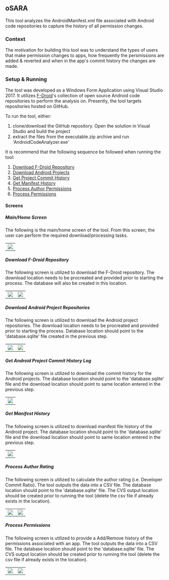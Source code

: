 ## oSARA
This tool analyzes the AndroidManifest.xml file associated with Android code repositories to capture the history of all permission changes.

### Context
The motivation for building this tool was to understand the types of users that make permission changes to apps, how frequently the persmissions are added & reverted and when in the app's commit history the changes are made.

### Setup & Running
The tool was developed as a Windows Form Application using Visual Studio 2017. It utilizes <a href='https://f-droid.org/' target='_blank'> F-Droid</a>'s  collection of open source Android code repositories to perform the analysis on. Presently, the tool targets repositories hosted on GitHub.

To run the tool, either:
<ol>
	<li>
		clone/download the GitHub repository. Open the solution in Visual Studio and build the project
	</li>
	<li>
		extract the files from the executable.zip archive and run 'AndroidCodeAnalyzer.exe'
	</li>
</ol>

It is recommend that the following sequence be followed when running the tool:
<ol>
	<li> <a href='#download-f-droid-repository'>Download F-Droid Repository</a></li>
	<li> <a href='#download-android-project-repositories'>Download Android Projects</a></li>
	<li> <a href='#get-android-project-commit-history-log'>Get Project Commit History</a></li>
	<li> <a href='#get-manifest-history'>Get Manifest History </a></li>
	<li> <a href='#process-author-rating'>Process Author Permissions</a></li>
	<li> <a href='#process-permissions'>Process Permissions</a></li>
</ol>

#### Screens

##### Main/Home Screen
The following is the main/home screen of the tool. From this screen, the user can perform the required download/processing tasks.
<table>
	<tr>
		<td>
			<img src='http://imgur.com/wzGt7xf.png'/>
		</td>
	</tr>
</table>

##### Download F-Droid Repository
The following screen is utilized to download the F-Droid repository. The download location needs to be procreated and provided prior to starting the process. The database will also be created in this location.
<table>
	<tr>
		<td>
			<img src='http://imgur.com/BMaYo30.png'/>
		</td>
		<td>
			<img src='http://imgur.com/wEJxQeA.png'/>
		</td>
	</tr>
</table>

##### Download Android Project Repositories
The following screen is utilized to download the Android project repositories. The download location needs to be procreated and provided prior to starting the process. Database location should point to the 'database.sqlite' file created in the previous step.
<table>
	<tr>
		<td>
			<img src='http://imgur.com/kpw4qBr.png'/>
		</td>
		<td>
			<img src='http://imgur.com/snmheZU.png'/>
		</td>
	</tr>
</table>

##### Get Android Project Commit History Log
The following screen is utilized to download the commit history for the Android projects. The database location should point to the 'database.sqlite' file and the download location should point to same location entered in the previous step.
<table>
	<tr>
		<td>
			<img src='http://imgur.com/iKHTQWd.png'/>
		</td>
	</tr>
</table>

##### Get Manifest History
The following screen is utilized to download manifest file history of the Android project. The database location should point to the 'database.sqlite' file and the download location should point to same location entered in the previous step.
<table>
	<tr>
		<td>
			<img src='http://imgur.com/CTr6Jny.png'/>
		</td>
	</tr>
</table>

##### Process Author Rating
The following screen is utilized to calculate the author rating (i.e. Developer Commit Ratio). The tool outputs the data into a CSV file.
The database location should point to the 'database.sqlite' file. The CVS output location should be created prior to running the tool (delete the csv file if already exists in the location).
<table>
	<tr>
		<td>
			<img src='http://imgur.com/8rc1w3w.png'/>
		</td>
		<td>
			<img src='http://imgur.com/zqTSUDP.png'/>
		</td>
	</tr>
</table>

##### Process Permissions
The following screen is utilized to provide a Add/Remove history of the permissions associated with an app. The tool outputs the data into a CSV file.
The database location should point to the 'database.sqlite' file. The CVS output location should be created prior to running the tool (delete the csv file if already exists in the location).
<table>
	<tr>
		<td>
			<img src='http://imgur.com/Ln3BMpV.png'/>
		</td>
		<td>
			<img src='http://imgur.com/ZD7UFRl.png'/>
		</td>
	</tr>
</table>





